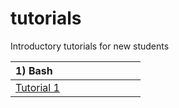 # tutorials
Introductory tutorials for new students 

|1) Bash <img width=128/>|                                                   
| ---- |                                                                       
| [Tutorial 1](https://github.com/bmd-lab/tutorials/wiki/tutorial-1) |                   
